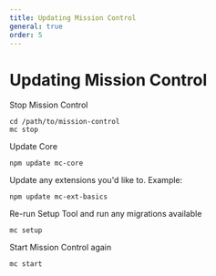 ```yaml
---
title: Updating Mission Control
general: true
order: 5
---
```


# Updating Mission Control

Stop Mission Control

```
cd /path/to/mission-control
mc stop
```

Update Core

```
npm update mc-core
```

Update any extensions you'd like to. Example:

```
npm update mc-ext-basics
```

Re-run Setup Tool and run any migrations available

```
mc setup
```

Start Mission Control again

```
mc start
```
